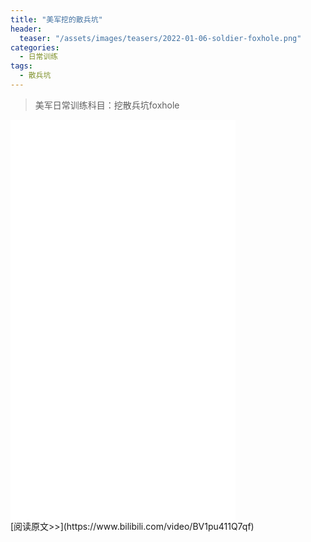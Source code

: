 ```yaml
---
title: "美军挖的散兵坑"
header:
  teaser: "/assets/images/teasers/2022-01-06-soldier-foxhole.png"
categories:
  - 日常训练
tags:
  - 散兵坑
---
```


>美军日常训练科目：挖散兵坑foxhole

<iframe width="360px" height="640px" src="//player.bilibili.com/player.html?aid=509574914&bvid=BV1pu411Q7qf&cid=542820129&page=1" scrolling="no" border="0" frameborder="no" framespacing="0" allowfullscreen="true"> </iframe>
<br/>
[阅读原文>>](https://www.bilibili.com/video/BV1pu411Q7qf)

